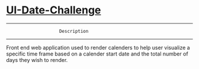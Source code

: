 # [UI-Date-Challenge](https://dvontrecoleman.com/UI-Date-Challenge/)
******************************************************************
						Description
******************************************************************

Front end web application used to render calenders to help user visualize a specific time frame based on a calender start date and the total number of days they wish to render.  
